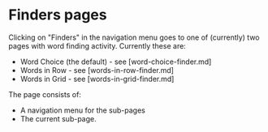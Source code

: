 # Finders pages

Clicking on "Finders" in the navigation menu goes to one 
of (currently) two pages with word finding activity.
Currently these are:

* Word Choice (the default) - see [word-choice-finder.md]
* Words in Row - see [words-in-row-finder.md]
* Words in Grid - see [words-in-grid-finder.md]

The page consists of:

* A navigation menu for the sub-pages
* The current sub-page.


